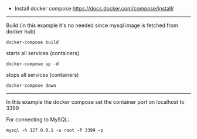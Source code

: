 
* Install docker compose https://docs.docker.com/compose/install/

---

Build (in this example it's no needed since mysql image is fetched from docker hub) 

`docker-compose build`


 starts all services (containers)

`docker-compose up -d`

 stops all services (containers)
	
`docker-compose down`


---
In this example the docker compose set the container port on localhost to 3399

For connecting to MySQL:


`mysql -h 127.0.0.1 -u root -P 3399 -p`
